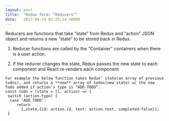 ```yaml
---
layout: post
title:  "Redux Term: “Reducers”"
date:   2017-04-19 02:25:14 +0000
---
```



Reducers are functions that take “state” from Redux and “action” JSON object and returns a new “state” to be stored back in Redux.
 
1. Reducer functions are called by the “Container” containers when there is a user action.


2. If the reducer changes the state, Redux passes the new state to each component and React re-renders each component

```
For example the below function takes Redux’ state(an array of previous todos), and returns a **new** array of todos(new state) w/ the new Todo added if action’s type is “ADD_TODO”.
const todo = (state = [], action) => {
 switch (action.type) {
  case ‘ADD_TODO’:
     return 
       […state,{id: action.id, text: action.text, completed:false}]; 
 }
```
